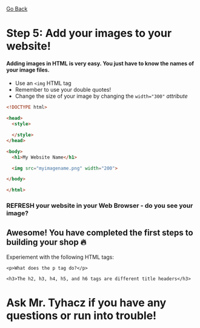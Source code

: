 [Go Back](./step4.md)

# Step 5: Add your images to your website!


#### Adding images in HTML is very easy. You just have to know the names of your image files.

- Use an `<img` HTML tag
- Remember to use your double quotes!
- Change the size of your image by changing the `width="300"` _attribute_

```html
<!DOCTYPE html>

<head>
  <style>

  </style>
</head>

<body>
  <h1>My Website Name</h1>

  <img src="myimagename.png" width="200">

</body>

</html>

```

### **REFRESH** your website in your Web Browser - do you see your image?


## Awesome! You have completed the first steps to building your shop 🔥

Experiement with the following HTML tags:

```
<p>What does the p tag do?</p>

<h3>The h2, h3, h4, h5, and h6 tags are different title headers</h3>

```

# Ask Mr. Tyhacz if you have any questions or run into trouble!
